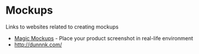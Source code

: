 # Mockups

Links to websites related to creating mockups

* [Magic Mockups](http://magicmockups.com/) - Place your product screenshot in real-life environment
* http://dunnnk.com/

